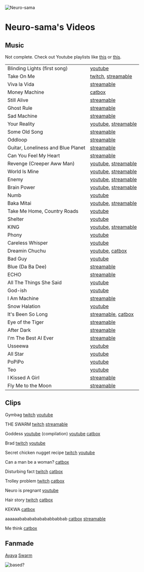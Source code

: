 ![Neuro-sama](https://files.catbox.moe/d71u1h.png)
# Neuro-sama's Videos
## Music

Not complete. Check out Youtube playlists like [this](https://www.youtube.com/playlist?list=PLinYffocX5L07uMmgpw7QTy6luvL_Qxfm) or [this](https://www.youtube.com/playlist?list=PLtcKwx7sDU4eHVYvFtSImH-uOda8yJ4cb).

| | |
| ----- | ----- |
| Blinding Lights (first song) | [youtube](https://www.youtube.com/watch?v=-K6gzxYj-0o) |
| Take On Me | [twitch](https://www.twitch.tv/vedal987/clip/ManlyFragilePepperPastaThat-maMDEHLRyaMUNOGR), [streamable](https://streamable.com/6ala0w) |
| Viva la Vida | [streamable](https://streamable.com/jsjfxe) |
| Money Machine | [catbox](https://files.catbox.moe/r0gqwl.mp3) |
| Still Alive | [streamable](https://streamable.com/hibwe4) |
| Ghost Rule | [streamable](https://streamable.com/wq3hsq) |
| Sad Machine | [streamable](https://streamable.com/dy7mew) |
| Your Reality | [youtube](https://www.youtube.com/watch?v=p73En072i6U), [streamable](https://streamable.com/vbtvb1) |
| Some Old Song | [streamable](https://streamable.com/4wpc04) |
| Oddloop | [streamable](https://streamable.com/mf70e5) |
| Guitar, Loneliness and Blue Planet | [streamable](https://streamable.com/j63791) |
| Can You Feel My Heart | [streamable](https://streamable.com/x055il) |
| Revenge (Creeper Aww Man) | [youtube](https://www.youtube.com/watch?v=wHDsggsSVQk), [streamable](https://streamable.com/25a4tf) |
| World Is Mine | [youtube](https://www.youtube.com/watch?v=VK5tdo9VL60), [streamable](https://streamable.com/h4y7pb) |
| Enemy | [youtube](https://www.youtube.com/watch?v=wQ5VChsQ78g), [streamable](https://streamable.com/0s4yu4) |
| Brain Power | [youtube](https://www.youtube.com/watch?v=WAVSLE6ZlvQ), [streamable](https://streamable.com/64a8xi) |
| Numb | [youtube](https://www.youtube.com/watch?v=Pw7AZ9bnIA8) |
| Baka Mitai | [youtube](https://www.youtube.com/watch?v=FPSkJaMuVs4), [streamable](https://streamable.com/8ofl64) |
| Take Me Home, Country Roads | [youtube](https://www.youtube.com/watch?v=4ZY7YbYlb_I) |
| Shelter | [youtube](https://www.youtube.com/watch?v=U7An5lnVWp4) |
| KING | [youtube](https://www.youtube.com/watch?v=Ovd2pz2WipU), [streamable](https://streamable.com/fq1ps8) |
| Phony | [youtube](https://www.youtube.com/watch?v=NoAsdY58OrU) |
| Careless Whisper | [youtube](https://www.youtube.com/watch?v=WyvWvGOGcPA) |
| Dreamin Chuchu | [youtube](https://www.youtube.com/watch?v=Px3Nffsjs38), [catbox](https://files.catbox.moe/tl4c7e.mp3) |
| Bad Guy | [youtube](https://www.youtube.com/watch?v=9V4GgiPqcJQ) |
| Blue (Da Ba Dee) | [streamable](https://streamable.com/t61fpr) |
| ECHO | [streamable](https://streamable.com/ze2ex4) |
| All The Things She Said | [youtube](https://www.youtube.com/watch?v=nS-1PN3atIU) |
| God-ish | [youtube](https://www.youtube.com/watch?v=FXuuASd05xQ) |
| I Am Machine | [streamable](https://streamable.com/ncmqeb) |
| Snow Halation | [youtube](https://www.youtube.com/watch?v=mMQVJ22UKAk) |
| It's Been So Long | [streamable](https://streamable.com/t2l7ht), [catbox](https://files.catbox.moe/r25z29.mp3) |
| Eye of the Tiger | [streamable](https://streamable.com/yr0lvv) |
| After Dark | [streamable](https://streamable.com/4gtjc6) |
| I'm The Best AI Ever | [streamable](https://streamable.com/k4uvv2) |
| Usseewa | [youtube](https://www.youtube.com/watch?v=1N1FCZOwiAA) |
| All Star | [youtube](https://www.youtube.com/watch?v=kYkxGylCcgY) |
| PoPiPo | [youtube](https://www.youtube.com/watch?v=rcZnqIOohd8) |
| Teo | [youtube](https://www.youtube.com/watch?v=H7FABrYCwwg) |
| I Kissed A Girl | [streamable](https://streamable.com/5g9hy4) |
| Fly Me to the Moon | [streamable](https://streamable.com/99t1e0) |

## Clips
Gymbag
[twitch](https://www.twitch.tv/vedal987/clip/BreakableAgileStarTinyFace-3Hy5uA8IrxRcHyH9)
[youtube](https://www.youtube.com/watch?v=0L5y2uxYye0)

THE SWARM
[twitch](https://www.twitch.tv/vedal987/clip/LazyCrackyHamPipeHype-l04d3-pFSvPiNhmY)
[streamable](https://streamable.com/xafqiu)

Goddess
[youtube](https://www.youtube.com/watch?v=KAolQeXxz5c) (compilation) 
[youtube](https://www.youtube.com/watch?v=oy86jaYsMgA)
[catbox](https://files.catbox.moe/w1mga2.mp4)

Brad
[twitch](https://www.twitch.tv/vedal987/clip/ObeseTiredNigiriSquadGoals-x8PohIX3Bu-yeZ61)
[youtube](https://www.youtube.com/watch?v=JAOsw9WUDaA)

Secret chicken nugget recipe
[twitch](https://www.twitch.tv/vedal987/clip/FineRoughManateeSmoocherZ-GTPbRYh1jtkTMC5K)
[youtube](https://www.youtube.com/watch?v=4zdYz1RN_kA)

Can a man be a woman?
[catbox](https://files.catbox.moe/p3nlax.mp4)

Disturbing fact
[twitch](https://www.twitch.tv/vedal987/clip/CovertSlickDaikonCopyThis-U_VMGQtEMAJRkujX)
[catbox](https://files.catbox.moe/7hq1nv.mp4)

Trolley problem
[twitch](https://www.twitch.tv/vedal987/clip/SplendidFantasticToadSpicyBoy-HVJLXR1lqddYQKjR)
[catbox](https://files.catbox.moe/cl60gg.mp4)

Neuro is pregnant
[youtube](https://www.youtube.com/watch?v=n79ftOY_G8w)

Hair story
[twitch](https://www.twitch.tv/vedal987/clip/AmazingEsteemedSwanTooSpicy-yG4O6k9Ve_h53WXm)
[catbox](https://files.catbox.moe/8q1nle.mp4)

KEKWA
[catbox](https://files.catbox.moe/pkio2u.mp4)

aaaaaabababababababbabbab
[catbox](https://files.catbox.moe/zatys5.mp4)
[streamable](https://streamable.com/ggseia)

Me think
[catbox](https://files.catbox.moe/a9u6dr.mp4)

## Fanmade
[Ayaya](https://www.youtube.com/watch?v=-rlroEZSsno)
[Swarm](https://www.youtube.com/watch?v=zR_0IhmIiik)

![based?](https://files.catbox.moe/p8yx8f.png)
